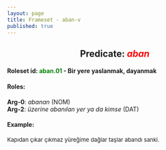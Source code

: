 ```yaml
---
layout: page
title: Frameset - aban-v
published: true
---
```


<center><h2>Predicate: <font color=red><i>aban</i></font></h2></center>
<h4>Roleset id: <font color=green>aban.01</font>  - Bir yere yaslanmak, dayanmak<br>
<h4>Roles:</h4>
<b>Arg-0</b>: <i>abanan</i>  (NOM) <br>
<b>Arg-2</b>: <i>üzerine abanılan yer ya da kimse</i>  (DAT) <br>
<h4>Example:</h4>
<font size=2>Kapıdan çıkar çıkmaz yüreğime dağlar taşlar abandı sanki.</font><br>
